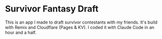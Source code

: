 # Survivor Fantasy Draft

This is an app I made to draft survivor contestants with my friends. It's build with Remix and Cloudflare (Pages & KV). I coded it with Claude Code in an hour and a half.
